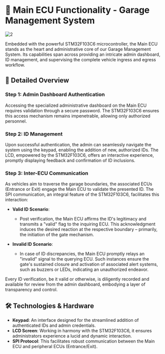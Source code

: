 # 🚧 Main ECU Functionality - Garage Management System

![2](https://github.com/t0ti20/Simple_Garage_System/assets/61616031/01a92b2e-0142-4962-9be4-b20293aacd09)

Embedded with the powerful STM32F103C6 microcontroller, the Main ECU stands as the heart and administrative core of our Garage Management System. Its capabilities span across providing an intricate admin dashboard, ID management, and supervising the complete vehicle ingress and egress workflow.

## 📖 Detailed Overview

### Step 1: Admin Dashboard Authentication
Accessing the specialized administrative dashboard on the Main ECU requires validation through a secure password. The STM32F103C6 ensures this access mechanism remains impenetrable, allowing only authorized personnel.

### Step 2: ID Management 
Upon successful authentication, the admin can seamlessly navigate the system using the keypad, enabling the addition of new, authorized IDs. The LCD, empowered by the STM32F103C6, offers an interactive experience, promptly displaying feedback and confirmation of ID inclusions.

### Step 3: Inter-ECU Communication
As vehicles aim to traverse the garage boundaries, the associated ECUs (Entrance or Exit) engage the Main ECU to validate the presented ID. The SPI communication, an integral feature of the STM32F103C6, facilitates this interaction:

- **Valid ID Scenario**:
  - Post verification, the Main ECU affirms the ID's legitimacy and transmits a "valid" flag to the inquiring ECU. This acknowledgment induces the desired reaction at the respective boundary – primarily, the initiation of the gate mechanism.

- **Invalid ID Scenario**:
  - In case of ID discrepancies, the Main ECU promptly relays an "invalid" signal to the querying ECU. Such instances ensure the gate's sustained closure and activation of associated alert systems, such as buzzers or LEDs, indicating an unauthorized endeavor.

Every ID verification, be it valid or otherwise, is diligently recorded and available for review from the admin dashboard, embodying a layer of transparency and control.

## 🛠 Technologies & Hardware

- **Keypad**: An interface designed for the streamlined addition of authenticated IDs and admin credentials.
- **LCD Screen**: Working in harmony with the STM32F103C6, it ensures administrators experience a lucid and dynamic interaction.
- **SPI Protocol**: This facilitates robust communication between the Main ECU and peripheral ECUs (Entrance/Exit).
